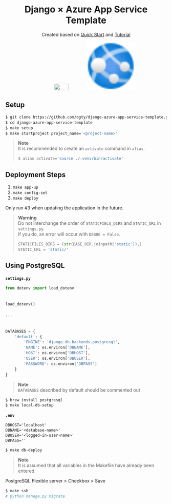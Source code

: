<h1 align="center">Django × Azure App Service Template</h1>

<p align="center">
    Created based on <a href="https://docs.microsoft.com/en-us/azure/app-service/quickstart-python?tabs=flask%2Cwindows%2Cazure-cli%2Cvscode-deploy%2Cdeploy-instructions-azportal%2Cterminal-bash%2Cdeploy-instructions-zip-azcli">Quick Start</a> and <a href="https://docs.microsoft.com/en-us/azure/app-service/tutorial-python-postgresql-app?tabs=flask%2Cwindows%2Cazure-portal%2Cterminal-bash%2Cazure-portal-access%2Cvscode-aztools-deploy%2Cdeploy-instructions-azportal%2Cdeploy-instructions--zip-azcli%2Cdeploy-instructions-curl-bash">Tutorial</a>
</p>

<div align="center">
    <img src="https://icon-library.com/images/django-icon/django-icon-0.jpg" width="30%" height="30%">
    <img src="./app-services.svg" width="30%" height="30%">
</div>

## Setup

```zsh
$ git clone https://github.com/ogty/django-azure-app-service-template.git
$ cd django-azure-app-service-template
$ make setup
$ make startproject project_name='<project-name>'
```

> **Note**  
> It is recommended to create an `activate` command in `alias`.
> ```zsh
> $ alias activate='source ./.venv/bin/activate'
> ```

## Deployment Steps

1. `make app-up`
2. `make config-set`
3. `make deploy`

Only run #3 when updating the application in the future.

> **Warning**  
> Do not interchange the order of `STATICFIELS_DIRS` and `STATIC_URL` in `settings.py`.  
> If you do, an error will occur with `DEBUG = False`.
> ```python
> STATICFILES_DIRS = (str(BASE_DIR.joinpath('static')),)
> STATIC_URL = 'static/'
> ```

## Using PostgreSQL

**`settings.py`**

```python
from dotenv import load_dotenv


load_dotenv()

...


DATABASES = {
    'default': {
        'ENGINE': 'django.db.backends.postgresql',
        'NAME': os.environ['DBNAME'],
        'HOST': os.environ['DBHOST'],
        'USER': os.environ['DBUSER'],
        'PASSWORD': os.environ['DBPASS'] 
    }
}
```

> **Note**  
> `DATABASES` described by default should be commented out

```zsh
$ brew install postgresql
$ make local-db-setup
```

**`.env`**

```
DBHOST='localhost'
DBNAME='<database-name>'
DBUSER='<logged-in-user-name>'
DBPASS=''
```

```zsh
$ make db-deploy
```

> **Note**  
> It is assumed that all variables in the Makefile have already been entered.

PostgreSQL Flexible server > Checkbox > Save

```zsh
$ make ssh
# python manage.py migrate
```
